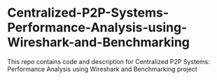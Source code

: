 # Centralized-P2P-Systems-Performance-Analysis-using-Wireshark-and-Benchmarking
This repo contains code and description for Centralized P2P Systems: Performance Analysis using Wireshark and Benchmarking project

